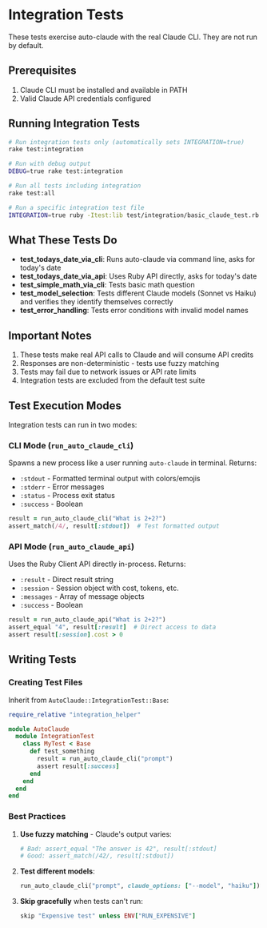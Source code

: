 # Integration Tests

These tests exercise auto-claude with the real Claude CLI. They are not run by default.

## Prerequisites

1. Claude CLI must be installed and available in PATH
2. Valid Claude API credentials configured

## Running Integration Tests

```bash
# Run integration tests only (automatically sets INTEGRATION=true)
rake test:integration

# Run with debug output
DEBUG=true rake test:integration

# Run all tests including integration
rake test:all

# Run a specific integration test file
INTEGRATION=true ruby -Itest:lib test/integration/basic_claude_test.rb
```

## What These Tests Do

- **test_todays_date_via_cli**: Runs auto-claude via command line, asks for today's date
- **test_todays_date_via_api**: Uses Ruby API directly, asks for today's date  
- **test_simple_math_via_cli**: Tests basic math question
- **test_model_selection**: Tests different Claude models (Sonnet vs Haiku) and verifies they identify themselves correctly
- **test_error_handling**: Tests error conditions with invalid model names

## Important Notes

1. These tests make real API calls to Claude and will consume API credits
2. Responses are non-deterministic - tests use fuzzy matching
3. Tests may fail due to network issues or API rate limits
4. Integration tests are excluded from the default test suite

## Test Execution Modes

Integration tests can run in two modes:

### CLI Mode (`run_auto_claude_cli`)
Spawns a new process like a user running `auto-claude` in terminal. Returns:
- `:stdout` - Formatted terminal output with colors/emojis
- `:stderr` - Error messages
- `:status` - Process exit status
- `:success` - Boolean

```ruby
result = run_auto_claude_cli("What is 2+2?")
assert_match(/4/, result[:stdout])  # Test formatted output
```

### API Mode (`run_auto_claude_api`) 
Uses the Ruby Client API directly in-process. Returns:
- `:result` - Direct result string
- `:session` - Session object with cost, tokens, etc.
- `:messages` - Array of message objects
- `:success` - Boolean

```ruby
result = run_auto_claude_api("What is 2+2?")
assert_equal "4", result[:result]  # Direct access to data
assert result[:session].cost > 0
```

## Writing Tests

### Creating Test Files

Inherit from `AutoClaude::IntegrationTest::Base`:

```ruby
require_relative "integration_helper"

module AutoClaude
  module IntegrationTest
    class MyTest < Base
      def test_something
        result = run_auto_claude_cli("prompt")
        assert result[:success]
      end
    end
  end
end
```

### Best Practices

1. **Use fuzzy matching** - Claude's output varies:
   ```ruby
   # Bad: assert_equal "The answer is 42", result[:stdout]
   # Good: assert_match(/42/, result[:stdout])
   ```

2. **Test different models**:
   ```ruby
   run_auto_claude_cli("prompt", claude_options: ["--model", "haiku"])
   ```

3. **Skip gracefully** when tests can't run:
   ```ruby
   skip "Expensive test" unless ENV["RUN_EXPENSIVE"]
   ```